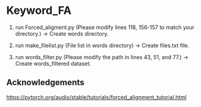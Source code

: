# Keyword_FA

1. run Forced_aligment.py
(Please modify lines 118, 156-157 to match your directory.)
-> Create words directory.

2. run make_filelist.py
(File list in words directory)
-> Create files.txt file.

3. run words_filter.py
(Please modify the path in lines 43, 51, and 77.)
-> Create words_filtered dataset.

## Acknowledgements

https://pytorch.org/audio/stable/tutorials/forced_alignment_tutorial.html
